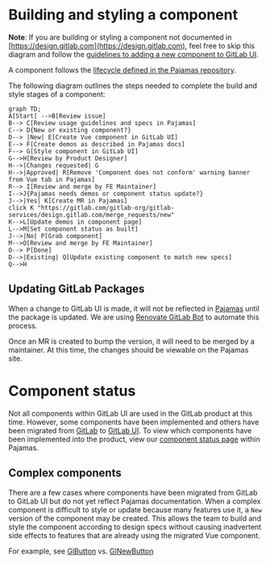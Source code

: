 # Building and styling a component

**Note**: If you are building or styling a component not documented in
[https://design.gitlab.com](https://design.gitlab.com), feel free to skip this diagram and follow
the [guidelines to adding a new component to GitLab UI](contributing/adding_components.md).

A component follows the [lifecycle defined in the
Pajamas repository](https://gitlab.com/gitlab-org/gitlab-services/design.gitlab.com/blob/master/doc/component-lifecycle.md).

The following diagram outlines the steps needed to complete the build and style
stages of a component:

```mermaid
graph TD;
A[Start] -->B[Review issue]
B--> C[Review usage guidelines and specs in Pajamas]
C--> D{New or existing component?}
D--> |New| E[Create Vue component in GitLab UI]
E--> F[Create demos as described in Pajamas docs]
F--> G[Style component in GitLab UI]
G-->H[Review by Product Designer]
H-->|Changes requested| G
H-->|Approved| R[Remove 'Component does not conform' warning banner from Vue tab in Pajamas]
R--> I[Review and merge by FE Maintainer]
I-->J{Pajamas needs demos or component status update?}
J-->|Yes| K[Create MR in Pajamas]
click K "https://gitlab.com/gitlab-org/gitlab-services/design.gitlab.com/merge_requests/new"
K-->L[Update demos in component page]
L-->M[Set component status as built]
J-->|No| P[Grab component]
M-->O[Review and merge by FE Maintainer]
O--> P[Done]
D-->|Existing| Q[Update existing component to match new specs]
Q-->H
```

## Updating GitLab Packages

When a change to GitLab UI is made, it will not be reflected in
[Pajamas](https://gitlab.com/gitlab-org/gitlab-services/design.gitlab.com) until
the package is updated. We are using [Renovate GitLab Bot](https://gitlab.com/leipert-projects/renovate-gitlab-bot)
to automate this process.

Once an MR is created to bump the version, it will need to be merged by a maintainer.
At this time, the changes should be viewable on the Pajamas site.

# Component status

Not all components within GitLab UI are used in the GitLab product at this
time. However, some components have been implemented and others have been migrated
from [GitLab](https://gitlab.com/gitlab-org/gitlab) to
[GitLab UI](https://gitlab.com/gitlab-org/gitlab-ui).
To view which components have been implemented into the product, view our
[component status page](https://design.gitlab.com/components/status) within Pajamas.

## Complex components

There are a few cases where components have been migrated from GitLab to
GitLab UI but do not yet reflect Pajamas documentation. When a complex component
is difficult to style or update because many features use it, a `New` version of
the component may be created. This allows the team to build and style the component
according to design specs without causing inadvertent side effects to features
that are already using the migrated Vue component.

For example, see [GlButton](https://gitlab-org.gitlab.io/gitlab-ui/?path=/story/base-button--default)
vs. [GlNewButton](https://gitlab-org.gitlab.io/gitlab-ui/?path=/story/base-new-button--default)
